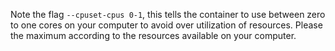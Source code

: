 
Note the flag `--cpuset-cpus 0-1`, this tells the container to use between zero to one cores on your computer to avoid over utilization of resources. Please the maximum according to the resources available on your computer.


